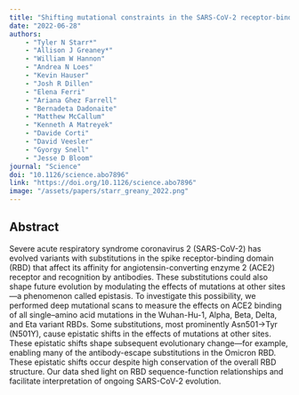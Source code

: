 ```yaml
---
title: "Shifting mutational constraints in the SARS-CoV-2 receptor-binding domain during viral evolution"
date: "2022-06-28"
authors: 
    - "Tyler N Starr*"
    - "Allison J Greaney*"
    - "William W Hannon"
    - "Andrea N Loes"
    - "Kevin Hauser"
    - "Josh R Dillen"
    - "Elena Ferri"
    - "Ariana Ghez Farrell"
    - "Bernadeta Dadonaite"
    - "Matthew McCallum"
    - "Kenneth A Matreyek"
    - "Davide Corti"
    - "David Veesler"
    - "Gyorgy Snell"
    - "Jesse D Bloom"
journal: "Science"
doi: "10.1126/science.abo7896"
link: "https://doi.org/10.1126/science.abo7896"
image: "/assets/papers/starr_greany_2022.png"
---
```


## Abstract

Severe acute respiratory syndrome coronavirus 2 (SARS-CoV-2) has evolved variants with substitutions in the spike receptor-binding domain (RBD) that affect its affinity for angiotensin-converting enzyme 2 (ACE2) receptor and recognition by antibodies. These substitutions could also shape future evolution by modulating the effects of mutations at other sites—a phenomenon called epistasis. To investigate this possibility, we performed deep mutational scans to measure the effects on ACE2 binding of all single–amino acid mutations in the Wuhan-Hu-1, Alpha, Beta, Delta, and Eta variant RBDs. Some substitutions, most prominently Asn501→Tyr (N501Y), cause epistatic shifts in the effects of mutations at other sites. These epistatic shifts shape subsequent evolutionary change—for example, enabling many of the antibody-escape substitutions in the Omicron RBD. These epistatic shifts occur despite high conservation of the overall RBD structure. Our data shed light on RBD sequence-function relationships and facilitate interpretation of ongoing SARS-CoV-2 evolution.